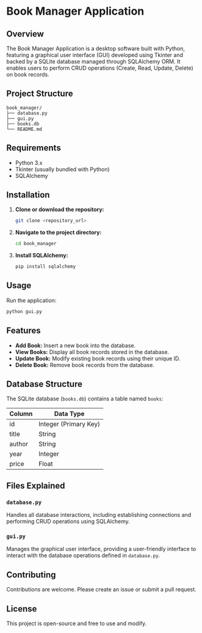 # Book Manager Application

## Overview
The Book Manager Application is a desktop software built with Python, featuring a graphical user interface (GUI) developed using Tkinter and backed by a SQLite database managed through SQLAlchemy ORM. It enables users to perform CRUD operations (Create, Read, Update, Delete) on book records.

## Project Structure
```
book_manager/
├── database.py
├── gui.py
├── books.db
└── README.md
```

## Requirements
- Python 3.x
- Tkinter (usually bundled with Python)
- SQLAlchemy

## Installation
1. **Clone or download the repository:**
   ```bash
   git clone <repository_url>
   ```

2. **Navigate to the project directory:**
   ```bash
   cd book_manager
   ```

3. **Install SQLAlchemy:**
   ```bash
   pip install sqlalchemy
   ```

## Usage
Run the application:

```bash
python gui.py
```

## Features

- **Add Book:** Insert a new book into the database.
- **View Books:** Display all book records stored in the database.
- **Update Book:** Modify existing book records using their unique ID.
- **Delete Book:** Remove book records from the database.

## Database Structure

The SQLite database (`books.db`) contains a table named `books`:

| Column | Data Type |
|--------|-----------|
| id     | Integer (Primary Key) |
| title  | String    |
| author | String    |
| year   | Integer   |
| price  | Float     |

## Files Explained

### `database.py`
Handles all database interactions, including establishing connections and performing CRUD operations using SQLAlchemy.

### `gui.py`
Manages the graphical user interface, providing a user-friendly interface to interact with the database operations defined in `database.py`.

## Contributing
Contributions are welcome. Please create an issue or submit a pull request.

## License
This project is open-source and free to use and modify.


